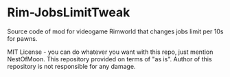 # Rim-JobsLimitTweak

Source code of mod for videogame Rimworld that changes jobs limit per 10s for pawns.

MIT License - you can do whatever you want with this repo, just mention NestOfMoon.
This repository provided on terms of "as is". Author of this repository is not responsible for any damage.
